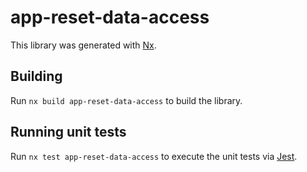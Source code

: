 # app-reset-data-access

This library was generated with [Nx](https://nx.dev).

## Building

Run `nx build app-reset-data-access` to build the library.

## Running unit tests

Run `nx test app-reset-data-access` to execute the unit tests via [Jest](https://jestjs.io).
